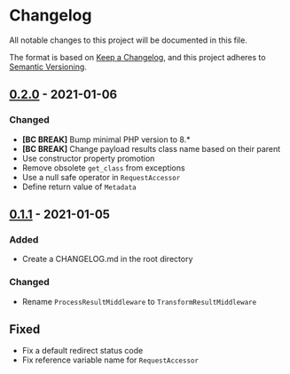 # Changelog
All notable changes to this project will be documented in this file.

The format is based on [Keep a Changelog](https://keepachangelog.com/en/1.0.0/),
and this project adheres to [Semantic Versioning](https://semver.org/spec/v2.0.0.html).

## [0.2.0] - 2021-01-06

### Changed
- **[BC BREAK]** Bump minimal PHP version to 8.*
- **[BC BREAK]** Change payload results class name based on their parent
- Use constructor property promotion
- Remove obsolete ```get_class``` from exceptions
- Use a null safe operator in ```RequestAccessor```
- Define return value of ```Metadata```

## [0.1.1] - 2021-01-05

### Added
- Create a CHANGELOG.md in the root directory 

### Changed
- Rename ```ProcessResultMiddleware``` to ```TransformResultMiddleware```

## Fixed
- Fix a default redirect status code
- Fix reference variable name for ```RequestAccessor```

[Unreleased]: https://github.com/Tuzex/responder/compare/v0.2.0...HEAD
[0.2.0]: https://github.com/Tuzex/responder/releases/tag/v0.2.0
[0.1.1]: https://github.com/Tuzex/responder/releases/tag/v0.1.1
